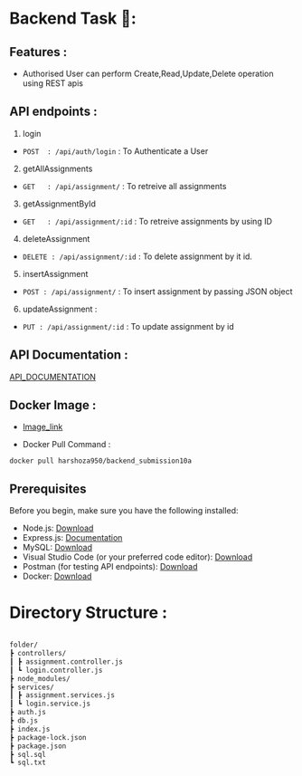 
# Backend Task 🚀:

## Features :

+ Authorised User can perform Create,Read,Update,Delete operation using REST apis


## API endpoints :

1. login
+ `POST  : /api/auth/login` : To Authenticate a User
2. getAllAssignments
+ `GET   : /api/assignment/` : To retreive all assignments 
3. getAssignmentById
+ `GET   : /api/assignment/:id` : To retreive assignments by using ID
4. deleteAssignment
+ `DELETE : /api/assignment/:id` : To delete assignment by it id.
5. insertAssignment
+ `POST : /api/assignment/` : To insert assignment by passing JSON object
6. updateAssignment :
+ `PUT : /api/assignment/:id` : To update assignment by id

## API Documentation :

[API_DOCUMENTATION](https://documenter.getpostman.com/view/30344212/2s9YJhvyvi)

## Docker Image :
+ [Image_link](https://hub.docker.com/r/harshoza950/backend_submission10a)

+ Docker Pull Command :
```docker
docker pull harshoza950/backend_submission10a
```

## Prerequisites

Before you begin, make sure you have the following installed:

- Node.js: [Download](https://nodejs.org/)
- Express.js: [Documentation](https://expressjs.com/)
- MySQL: [Download](https://dev.mysql.com/downloads/mysql/)
- Visual Studio Code (or your preferred code editor): [Download](https://code.visualstudio.com/)
- Postman (for testing API endpoints): [Download](https://www.postman.com/)
- Docker: [Download](https://www.docker.com/get-started)
# Directory Structure :
```sh

folder/
┣ controllers/
┃ ┣ assignment.controller.js
┃ ┗ login.controller.js
┣ node_modules/
┣ services/
┃ ┣ assignment.services.js
┃ ┗ login.service.js
┣ auth.js
┣ db.js
┣ index.js
┣ package-lock.json
┣ package.json
┣ sql.sql
┗ sql.txt

```
